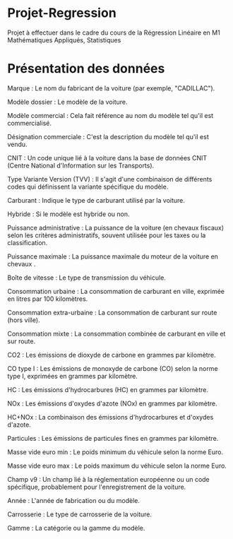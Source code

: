 # Projet-Regression
Projet à effectuer dans le cadre du cours de la Régression Linéaire en M1 Mathématiques Appliqués, Statistiques

# Présentation des données

Marque : Le nom du fabricant de la voiture (par exemple, "CADILLAC").

Modèle dossier : Le modèle de la voiture.

Modèle commercial : Cela fait référence au nom du modèle tel qu'il est commercialisé.

Désignation commerciale : C'est la description du modèle tel qu'il est vendu.

CNIT : Un code unique lié à la voiture dans la base de données CNIT (Centre National d'Information sur les Transports).

Type Variante Version (TVV) : Il s'agit d'une combinaison de différents codes qui définissent la variante spécifique du modèle.

Carburant : Indique le type de carburant utilisé par la voiture.

Hybride : Si le modèle est hybride ou non.

Puissance administrative : La puissance de la voiture (en chevaux fiscaux) selon les critères administratifs, souvent utilisée pour les taxes ou la classification.

Puissance maximale : La puissance maximale du moteur de la voiture en chevaux .

Boîte de vitesse : Le type de transmission du véhicule.

Consommation urbaine : La consommation de carburant en ville, exprimée en litres par 100 kilomètres.

Consommation extra-urbaine : La consommation de carburant sur route (hors ville).

Consommation mixte : La consommation combinée de carburant en ville et sur route.

CO2 : Les émissions de dioxyde de carbone en grammes par kilomètre.

CO type I : Les émissions de monoxyde de carbone (CO) selon la norme type I, exprimées en grammes par kilomètre.

HC : Les émissions d'hydrocarbures (HC) en grammes par kilomètre.

NOx : Les émissions d'oxydes d'azote (NOx) en grammes par kilomètre.

HC+NOx : La combinaison des émissions d'hydrocarbures et d'oxydes d'azote.

Particules : Les émissions de particules fines en grammes par kilomètre.

Masse vide euro min : Le poids minimum du véhicule selon la norme Euro.

Masse vide euro max : Le poids maximum du véhicule selon la norme Euro.

Champ v9 : Un champ lié à la réglementation européenne ou un code spécifique, probablement pour l'enregistrement de la voiture.

Année : L'année de fabrication ou du modèle.

Carrosserie : Le type de carrosserie de la voiture.

Gamme : La catégorie ou la gamme du modèle.